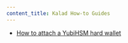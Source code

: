 ```yaml
---
content_title: Kalad How-to Guides
---
```


- [How to attach a YubiHSM hard wallet](how-to-attach-a-yubihsm-hard-wallet.md)
